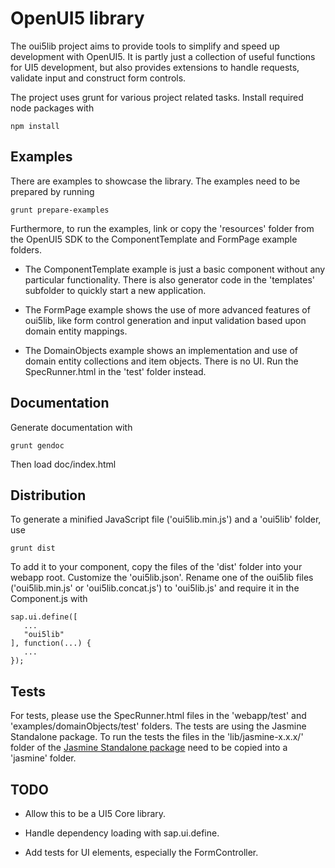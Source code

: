 # OpenUI5 library

The oui5lib project aims to provide tools to simplify and speed up development with OpenUI5. It is partly just a collection of useful functions for UI5 development, but also provides extensions to handle requests, validate input and construct form controls.

The project uses grunt for various project related tasks. Install required node packages with

    npm install

## Examples

There are examples to showcase the library. The examples need to be prepared by running

    grunt prepare-examples

Furthermore, to run the examples, link or copy the 'resources' folder from the OpenUI5 SDK to the ComponentTemplate and FormPage example folders. 

* The ComponentTemplate example is just a basic component without any particular functionality. There is also generator code in the 'templates' subfolder to quickly start a new application.

* The FormPage example shows the use of more advanced features of oui5lib, like form control generation and input validation based upon domain entity mappings.

* The DomainObjects example shows an implementation and use of domain entity collections and item objects. There is no UI. Run the SpecRunner.html in the 'test' folder instead.


## Documentation

Generate documentation with
    
    grunt gendoc

Then load doc/index.html

## Distribution

To generate a minified JavaScript file ('oui5lib.min.js') and a 'oui5lib' folder, use

    grunt dist

To add it to your component, copy the files of the 'dist' folder into your webapp root. Customize the 'oui5lib.json'. Rename one of the oui5lib files ('oui5lib.min.js' or 'oui5lib.concat.js') to 'oui5lib.js' and require it in the Component.js with

    sap.ui.define([
       ...
       "oui5lib"
    ], function(...) {
       ...
    });

## Tests

For tests, please use the SpecRunner.html files in the 'webapp/test' and 'examples/domainObjects/test' folders. The tests are using the Jasmine Standalone package. To run the tests the files in the 'lib/jasmine-x.x.x/' folder of the [Jasmine Standalone package](https://github.com/jasmine/jasmine/releases) need to be copied into a 'jasmine' folder.


## TODO

* Allow this to be a UI5 Core library.

* Handle dependency loading with sap.ui.define.

* Add tests for UI elements, especially the FormController.
